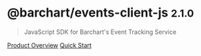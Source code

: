 # @barchart/events-client-js <small>2.1.0</small>

> JavaScript SDK for Barchart&#x27;s Event Tracking Service

[Product Overview](/content/product_overview)
[Quick Start](/content/quick_start)
